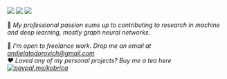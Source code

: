 [<img src="https://img.shields.io/badge/personal_website-%230077B5.svg?&style=for-the-badge&color=AED1D6" />](http://andjelatod.com)    [<img src="https://img.shields.io/badge/linkedin-%230077B5.svg?&style=for-the-badge&logo=linkedin&logoColor=white" />](https://www.linkedin.com/in/andjelatod/)       [<img src ="https://img.shields.io/badge/facebook-%231877F2.svg?&style=for-the-badge&logo=facebook&logoColor=white" />](https://www.facebook.com/andjelatod/) 

🌱 <em> My professional passion sums up to contributing to research in machine <br> and deep learning, mostly graph neural networks. </em> 
<br>


💬 <em> I'm open to freelance work. Drop me an email at <l>andjelatodorovich@gmail.com</l> </em>
<br>
<em> :heart: Loved any of my personal projects?  Buy me a tea here [![paypal.me/kobrica](https://ionicabizau.github.io/badges/paypal.svg)](https://www.paypal.me/kobrica)
<!--
**kobrica/kobrica** is a ✨ _special_ ✨ repository because its `README.md` (this file) appears on your GitHub profile.

Here are some ideas to get you started:

- 🔭 I’m currently working on ...
- 🌱 I’m currently learning ...
- 👯 I’m looking to collaborate on ...
- 🤔 I’m looking for help with ...
- 💬 Ask me about ...
- 📫 How to reach me: ...
- 😄 Pronouns: ...
- ⚡ Fun fact: ...
-->
